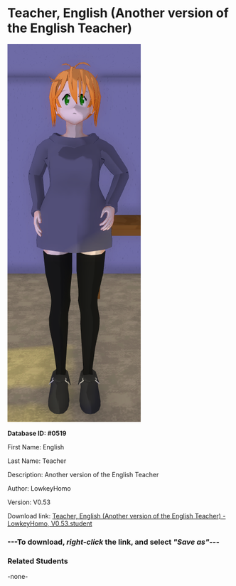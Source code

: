 # Teacher, English (Another version of the English Teacher)

<img src="../../Files/Images/Teacher, English (Another version of the English Teacher).png" title="Teacher, English (Another version of the English Teacher) - LowkeyHomo, V0.53">

**Database ID: #0519**

First Name: English

Last Name: Teacher

Description: Another version of the English Teacher

Author: LowkeyHomo

Version: V0.53

Download link: <a href="https://raw.githubusercontent.com/Arbiter1223/Daigaku-Gurashi-Custom-Students/master/Files/Student%20Files/Teacher%2C%20English%20(Another%20version%20of%20the%20English%20Teacher)%20-%20LowkeyHomo%2C%20V0.53.student">Teacher, English (Another version of the English Teacher) - LowkeyHomo, V0.53.student</a>

### ---**To download, _right-click_ the link, and select _"Save as"_**---

### Related Students

-none-
